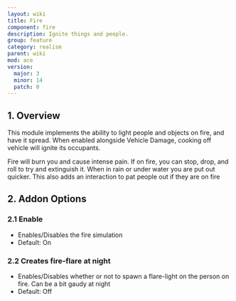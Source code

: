 ```yaml
---
layout: wiki
title: Fire
component: fire
description: Ignite things and people.
group: feature
category: realism
parent: wiki
mod: ace
version:
  major: 3
  minor: 14
  patch: 0
---
```


## 1. Overview

This module implements the ability to light people and objects on fire, and have it spread. When enabled alongside Vehicle Damage, cooking off vehicle will ignite its occupants.

Fire will burn you and cause intense pain. If on fire, you can stop, drop, and roll to try and extinguish it. When in rain or under water you are put out quicker. This also adds an interaction to pat people out if they are on fire

## 2. Addon Options

### 2.1 Enable

- Enables/Disables the fire simulation
- Default: On

### 2.2 Creates fire-flare at night

- Enables/Disables whether or not to spawn a flare-light on the person on fire. Can be a bit gaudy at night
- Default: Off
